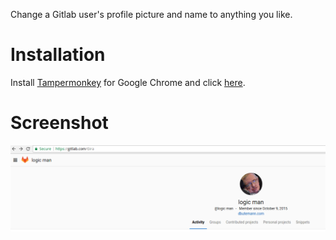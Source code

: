 Change a Gitlab user's profile picture and name to anything you like.

# Installation

Install [Tampermonkey](https://chrome.google.com/webstore/detail/tampermonkey/dhdgffkkebhmkfjojejmpbldmpobfkfo?hl=en) for Google Chrome and click [here]().

# Screenshot

![](./screenshots/1.png)
